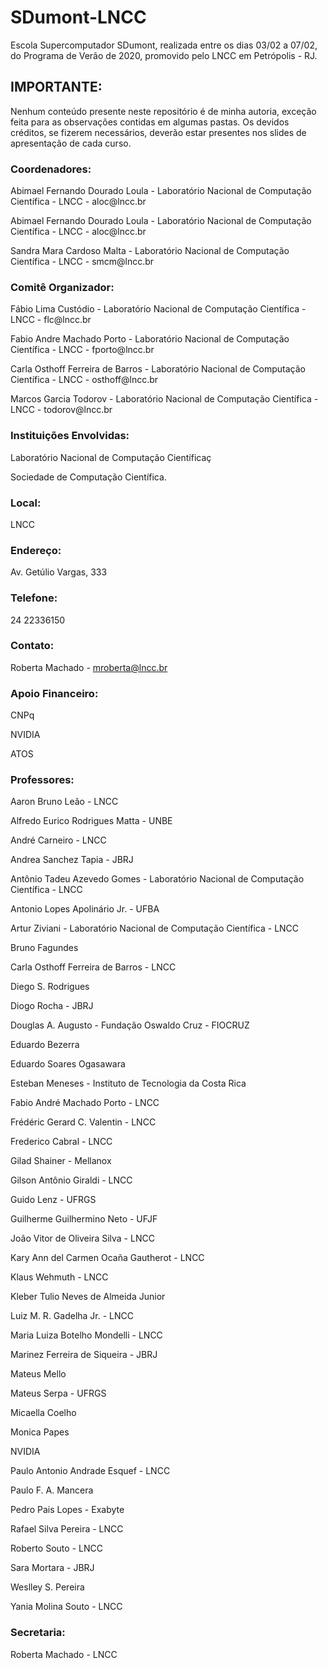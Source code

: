 # SDumont-LNCC
Escola Supercomputador SDumont, realizada entre os dias 03/02 a 07/02, do Programa de Verão de 2020, promovido pelo LNCC em Petrópolis - RJ. 

## IMPORTANTE:
Nenhum conteúdo presente neste repositório é de minha autoria, exceção feita para as observações contidas em algumas pastas. Os devidos créditos, se fizerem necessários, deverão estar presentes nos slides de apresentação de cada curso.




### Coordenadores:
<p>Abimael Fernando Dourado Loula - Laboratório Nacional de Computação Científica - LNCC - aloc@lncc.br</p>
<p>Abimael Fernando Dourado Loula - Laboratório Nacional de Computação Científica - LNCC - aloc@lncc.br</p>
<p>Sandra Mara Cardoso Malta - Laboratório Nacional de Computação Científica - LNCC - smcm@lncc.br</p>

### Comitê Organizador:
<p>Fábio Lima Custódio - Laboratório Nacional de Computação Científica - LNCC - flc@lncc.br</p>
<p>Fabio Andre Machado Porto - Laboratório Nacional de Computação Científica - LNCC - fporto@lncc.br</p>
<p>Carla Osthoff Ferreira de Barros - Laboratório Nacional de Computação Científica - LNCC - osthoff@lncc.br</p>
<p>Marcos Garcia Todorov - Laboratório Nacional de Computação Científica - LNCC - todorov@lncc.br</p>


### Instituições Envolvidas:
<p>Laboratório Nacional de Computação Científicaç</p>
<p>Sociedade de Computação Científica.</p>

### Local:
LNCC

### Endereço:
Av. Getúlio Vargas, 333

### Telefone:
24 22336150

### Contato:
Roberta Machado - mroberta@lncc.br

### Apoio Financeiro:
<p>CNPq
<p>NVIDIA
<p>ATOS

### Professores:
<p>Aaron Bruno Leão - LNCC</p>
<p>Alfredo Eurico Rodrigues Matta - UNBE</p>
<p>André Carneiro - LNCC</p>
<p>Andrea Sanchez Tapia - JBRJ</p>
<p>Antônio Tadeu Azevedo Gomes - Laboratório Nacional de Computação Científica - LNCC</p>
<p>Antonio Lopes Apolinário Jr. - UFBA</p>
<p>Artur Ziviani - Laboratório Nacional de Computação Científica - LNCC</p>
<p>Bruno Fagundes</p>
<p>Carla Osthoff Ferreira de Barros - LNCC</p>
<p>Diego S. Rodrigues</p>
<p>Diogo Rocha - JBRJ</p>
<p>Douglas A. Augusto - Fundação Oswaldo Cruz - FIOCRUZ</p>
<p>Eduardo Bezerra</p>
<p>Eduardo Soares Ogasawara</p>
<p>Esteban Meneses - Instituto de Tecnologia da Costa Rica</p>
<p>Fabio André Machado Porto - LNCC</p>
<p>Frédéric Gerard C. Valentin - LNCC</p>
<p>Frederico Cabral - LNCC</p>
<p>Gilad Shainer - Mellanox</p>
<p>Gilson Antônio Giraldi - LNCC</p>
<p>Guido Lenz - UFRGS</p>
<p>Guilherme Guilhermino Neto - UFJF</p>
<p>João Vitor de Oliveira Silva - LNCC</p>
<p>Kary Ann del Carmen Ocaña Gautherot - LNCC</p>
<p>Klaus Wehmuth - LNCC</p>
<p>Kleber Tulio Neves de Almeida Junior</p>
<p>Luiz M. R. Gadelha Jr. - LNCC</p>
<p>Maria Luiza Botelho Mondelli - LNCC</p>
<p>Marinez Ferreira de Siqueira - JBRJ</p>
<p>Mateus Mello</p>
<p>Mateus Serpa - UFRGS</p>
<p>Micaella Coelho</p>
<p>Monica Papes</p>
<p>NVIDIA</p>
<p>Paulo Antonio Andrade Esquef - LNCC
<p>Paulo F. A. Mancera</p>
<p>Pedro Pais Lopes - Exabyte</p>
<p>Rafael Silva Pereira - LNCC</p>
<p>Roberto Souto - LNCC</p>
<p>Sara Mortara - JBRJ</p>
<p>Weslley S. Pereira</p>
<p>Yania Molina Souto - LNCC</p>

### Secretaria:
Roberta Machado - LNCC</p>
